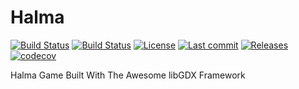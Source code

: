 # Halma

[![Build Status](https://travis-ci.org/Crazy-Marvin/Halma.svg?branch=master)](https://travis-ci.org/Crazy-Marvin/Halma)
[![Build Status](https://dev.azure.com/Crazy-Marvin/CrazyMarvin/_apis/build/status/Crazy-Marvin.Halma)](https://dev.azure.com/Crazy-Marvin/CrazyMarvin/_build/latest)
[![License](https://img.shields.io/github/license/Crazy-Marvin/Halma.svg)](LICENSE.txt)
[![Last commit](https://img.shields.io/github/last-commit/Crazy-Marvin/Halma.svg)](https://github.com/Crazy-Marvin/Halma/)
[![Releases](https://img.shields.io/github/downloads/Crazy-Marvin/Halma/total.svg)](https://github.com/Crazy-Marvin/Halma/releases)
[![codecov](https://codecov.io/gh/Crazy-Marvin/Halma/branch/master/graph/badge.svg)](https://codecov.io/gh/Crazy-Marvin/Halma)


Halma Game Built With The Awesome libGDX Framework
